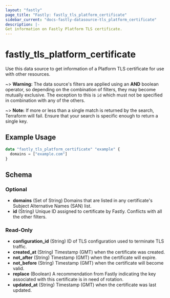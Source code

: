 ```yaml
---
layout: "fastly"
page_title: "Fastly: fastly_tls_platform_certificate"
sidebar_current: "docs-fastly-datasource-tls_platform_certificate"
description: |-
Get information on Fastly Platform TLS certificate.
---
```


# fastly_tls_platform_certificate

Use this data source to get information of a Platform TLS certificate for use with other resources.

~> **Warning:** The data source's filters are applied using an **AND** boolean operator, so depending on the combination
of filters, they may become mutually exclusive. The exception to this is `id` which must not be specified in combination
with any of the others.

~> **Note:** If more or less than a single match is returned by the search, Terraform will fail. Ensure that your search is specific enough to return a single key.

## Example Usage

```terraform
data "fastly_tls_platform_certificate" "example" {
  domains = ["example.com"]
}
```

<!-- schema generated by tfplugindocs -->
## Schema

### Optional

- **domains** (Set of String) Domains that are listed in any certificate's Subject Alternative Names (SAN) list.
- **id** (String) Unique ID assigned to certificate by Fastly. Conflicts with all the other filters.

### Read-Only

- **configuration_id** (String) ID of TLS configuration used to terminate TLS traffic.
- **created_at** (String) Timestamp (GMT) when the certificate was created.
- **not_after** (String) Timestamp (GMT) when the certificate will expire.
- **not_before** (String) Timestamp (GMT) when the certificate will become valid.
- **replace** (Boolean) A recommendation from Fastly indicating the key associated with this certificate is in need of rotation.
- **updated_at** (String) Timestamp (GMT) when the certificate was last updated.